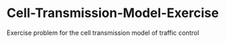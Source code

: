 # Cell-Transmission-Model-Exercise
Exercise problem for the cell transmission model of traffic control
